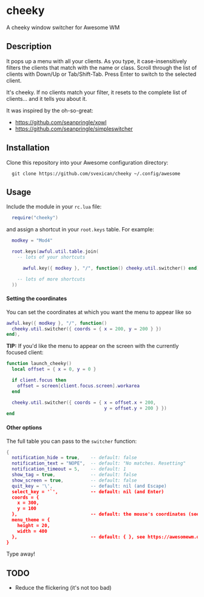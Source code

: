 # cheeky

A cheeky window switcher for Awesome WM

## Description

It pops up a menu with all your clients. As you type, it
case-insensitively filters the clients that match with the
name or class. Scroll through the list of clients with Down/Up
or Tab/Shift-Tab. Press Enter to switch to the selected client.

It's cheeky. If no clients match your filter, it resets to the complete list
of clients... and it tells you about it.

It was inspired by the oh-so-great:

- https://github.com/seanpringle/xowl
- https://github.com/seanpringle/simpleswitcher

## Installation


Clone this repository into your Awesome configuration directory:

```
  git clone https://github.com/svexican/cheeky ~/.config/awesome
```

## Usage

Include the module in your `rc.lua` file:

```lua
  require("cheeky")
```

and assign a shortcut in your `root.keys` table. For example:

```lua
  modkey = "Mod4"

  root.keys(awful.util.table.join(
    -- lots of your shortcuts

      awful.key({ modkey }, "/", function() cheeky.util.switcher() end),

    -- lots of more shortcuts
  ))
```

#### Setting the coordinates

You can set the coordinates at which you want the menu to appear like so

```lua
awful.key({ modkey }, "/", function()
  cheeky.util.switcher({ coords = { x = 200, y = 200 } })
end),
```

**TIP:** If you'd like the menu to appear on the screen with the
currently focused client:

```lua
function launch_cheeky()
  local offset = { x = 0, y = 0 }

  if client.focus then
    offset = screen[client.focus.screen].workarea
  end

  cheeky.util.switcher({ coords = { x = offset.x + 200,
                                    y = offset.y + 200 } })
end
```

#### Other options

The full table you can pass to the `switcher` function:

```lua
{
  notification_hide = true,    -- default: false
  notification_text = "NOPE",  -- default: "No matches. Resetting"
  notification_timeout = 5,    -- default: 1
  show_tag = true,             -- default: false
  show_screen = true,          -- default: false
  quit_key = '\',              -- default: nil (and Escape)
  select_key = '`',            -- default: nil (and Enter)
  coords = {
    x = 300,
    y = 100
  },                           -- default: the mouse's coordinates (see above example)
  menu_theme = {
    height = 20,
    width = 400
  },                           -- default: { }, see https://awesomewm.org/doc/api/modules/awful.menu.html#new
}
```

Type away!

## TODO

- Reduce the flickering (it's not too bad)

